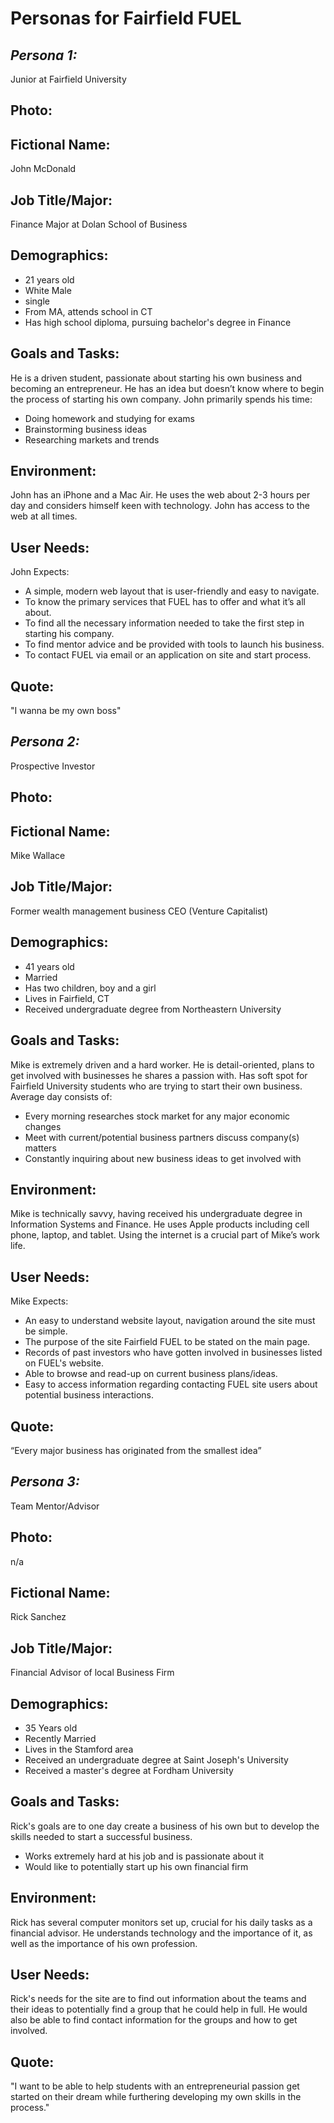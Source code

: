 # **Personas for Fairfield FUEL**
## *Persona 1:*
Junior at Fairfield University

## Photo:

## Fictional Name:
John McDonald

## Job Title/Major:
Finance Major at Dolan School of Business

## Demographics:
* 21 years old
* White Male
* single
* From MA, attends school in CT
* Has high school diploma, pursuing bachelor's degree in Finance

## Goals and Tasks:
He is a driven student, passionate about starting his own business and becoming an entrepreneur. He has an idea but doesn’t know where to begin the process of starting his own company.
John primarily spends his time:
* Doing homework and studying for exams
* Brainstorming business ideas
* Researching markets and trends

## Environment:
John has an iPhone and a Mac Air. He uses the web about 2-3 hours per day and considers himself keen with technology. John has access to the web at all times.

## User Needs:
John Expects:
* A simple, modern web layout that is user-friendly and easy to navigate.
* To know the primary services that FUEL has to offer and what it’s all about.
* To find all the necessary information needed to take the first step in starting his company.
* To find mentor advice and be provided with tools to launch his business.
* To contact FUEL via email or an application on site and start process.

## Quote:
"I wanna be my own boss"

## *Persona 2:*
 Prospective Investor

## Photo:

## Fictional Name:
Mike Wallace

## Job Title/Major:
Former wealth management business CEO (Venture Capitalist)

## Demographics:
* 41 years old
* Married
* Has two children, boy and a girl
* Lives in Fairfield, CT
* Received undergraduate degree from Northeastern University

## Goals and Tasks:
Mike is extremely driven and a hard worker. He is detail-oriented, plans to get involved with businesses he shares a passion with. Has soft spot for Fairfield University students who are trying to start their own business.
Average day consists of:
*	Every morning researches stock market for any major economic changes
*	Meet with current/potential business partners discuss company(s) matters
* Constantly inquiring about new business ideas to get involved with

## Environment:
Mike is technically savvy, having received his undergraduate degree in Information Systems and Finance. He uses Apple products including cell phone, laptop, and tablet. Using the internet is a crucial part of Mike’s work life.

## User Needs:
Mike Expects:
* An easy to understand website layout, navigation around the site must be simple.
* The purpose of the site Fairfield FUEL to be stated on the main page.
* Records of past investors who have gotten involved in businesses listed on FUEL's website.
* Able to browse and read-up on current business plans/ideas.
* Easy to access information regarding contacting FUEL site users about potential business interactions.

## Quote:
“Every major business has originated from the smallest idea”


## *Persona 3:*
Team Mentor/Advisor

## Photo:
n/a

## Fictional Name:
Rick Sanchez

## Job Title/Major:
Financial Advisor of local Business Firm

## Demographics:
* 35 Years old
* Recently Married
* Lives in the Stamford area
* Received an undergraduate degree at Saint Joseph's University
* Received a master's degree at Fordham University

## Goals and Tasks:
Rick's goals are to one day create a business of his own but to develop the skills needed to start a successful business.
* Works extremely hard at his job and is passionate about it
* Would like to potentially start up his own financial firm


## Environment:
Rick has several computer monitors set up, crucial for his daily tasks as a financial advisor. He understands technology and the importance of it, as well as the importance of his own profession.

## User Needs:
Rick's needs for the site are to find out information about the teams and their ideas to potentially find a group that he could help in full. He would also be able to find contact information for the groups and how to get involved.

## Quote:
"I want to be able to help students with an entrepreneurial passion get started on their dream while furthering developing my own skills in the process."
